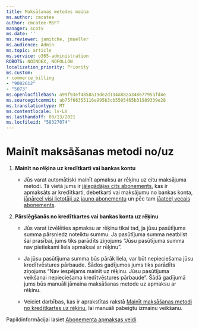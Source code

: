 ```yaml
---
title: Maksāšanas metodes maiņa
ms.author: cmcatee
author: cmcatee-MSFT
manager: scotv
ms.date: ''
ms.reviewer: jamitche, jmueller
ms.audience: Admin
ms.topic: article
ms.service: o365-administration
ROBOTS: NOINDEX, NOFOLLOW
localization_priority: Priority
ms.custom:
- commerce_billing
- "9002612"
- "5073"
ms.openlocfilehash: a99f93ef4858a19de2d134a882a34867795afd4e
ms.sourcegitcommit: ab75f66355116e995b3cb5505465b31989339e28
ms.translationtype: MT
ms.contentlocale: lv-LV
ms.lasthandoff: 08/13/2021
ms.locfileid: "58327074"
---
```

# <a name="change-payment-method-fromto"></a>Mainīt maksāšanas metodi no/uz

1. **Mainīt no rēķina uz kredītkarti vai bankas kontu**

    - Jūs varat automātiski mainīt apmaksu ar rēķinu uz citu maksājuma metodi. Tā vietā jums ir [jāiegādājas cits abonements](https://docs.microsoft.com/microsoft-365/commerce/try-or-buy-microsoft-365#buy-a-different-subscription), kas ir apmaksāts ar kredītkarti, debetkarti vai maksājumu no bankas konta, [jāpārceļ visi lietotāji uz jauno abonementu](https://docs.microsoft.com/microsoft-365/commerce/subscriptions/move-users-different-subscription) un pēc tam [jāatceļ vecais abonements](https://docs.microsoft.com/microsoft-365/commerce/subscriptions/cancel-your-subscription).

2. **Pārslēgšanās no kredītkartes vai bankas konta uz rēķinu**

    - Jūs varat izvēlēties apmaksu ar rēķinu tikai tad, ja jūsu pasūtījuma summa pārsniedz noteiktu summu. Ja pasūtījuma summa neatbilst šai prasībai, jums tiks parādīts ziņojums “Jūsu pasūtījuma summa nav pietiekami liela apmaksai ar rēķinu”.

    - Ja jūsu pasūtījuma summa būs pārāk liela, var būt nepieciešama jūsu kredītvēstures pārbaude. Šādos gadījumos jums tiks parādīts ziņojums “Nav iespējams mainīt uz rēķinu. Jūsu pasūtījuma veikšanai nepieciešama kredītvēstures pārbaude”. Šādā gadījumā jums būs manuāli jāmaina maksāšanas metode uz apmaksu ar rēķinu.

    - Veiciet darbības, kas ir aprakstītas rakstā [Mainīt maksāšanas metodi no kredītkartes uz rēķinu](how-do-i-change-from-credit-card-payments-to-invoice.md), lai manuāli pabeigtu izmaiņu veikšanu.

Papildinformācijai lasiet [Abonementa apmaksas veidi](https://docs.microsoft.com/microsoft-365/commerce/billing-and-payments/pay-for-your-subscription).
